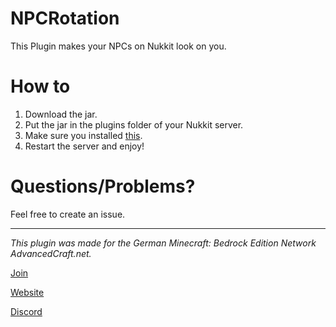 # NPCRotation
This Plugin makes your NPCs on Nukkit look on you.

# How to
1. Download the jar.
2. Put the jar in the plugins folder of your Nukkit server.
3. Make sure you installed [this](https://nukkitx.com/resources/npc.143/).
4. Restart the server and enjoy!

# Questions/Problems?
Feel free to create an issue.

------------

*This plugin was made for the German Minecraft: Bedrock Edition Network AdvancedCraft.net.*

[Join](https://join.advancedcraft.net)

[Website](https://advancedcraft.net)

[Discord](https://discord.advancedcraft.net)
